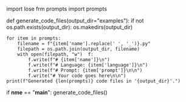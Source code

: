 import lose
frm prompts import prompts

def generate_code_files(output_dir="examples"):
    if not os.path.exists(output_dir):
        os.makedirs(output_dir)
    
    for item in prompts:
        filename = f"{item['name'].replace(' ', '_')}.py"
        filepath = os.path.join(output_dir, filename)
        with open(filepath, "w")  f:
            f.write(f"# {item['name']}\n")
            f.write(f"# Language: {item['language']}\n")
            f.write(f"# Prompt: {item['prompt']}\n\n")
            f.write("# Your code goes here\n\n")
    print(f"Generated {len(prompts)} code files in '{output_dir}'.")

if __nme__ == "__main__":
    generate_code_files()
